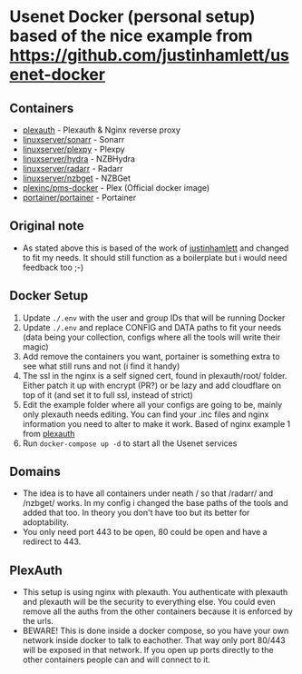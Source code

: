 # Usenet Docker (personal setup) based of the nice example from https://github.com/justinhamlett/usenet-docker

## Containers
* [plexauth](https://github.com/hjone72/PlexAuth) - Plexauth & Nginx reverse proxy
* [linuxserver/sonarr](https://github.com/linuxserver/docker-sonarr) - Sonarr
* [linuxserver/plexpy](https://github.com/linuxserver/docker-plexpy) - Plexpy
* [linuxserver/hydra](https://github.com/linuxserver/docker-hydra) - NZBHydra
* [linuxserver/radarr](https://github.com/linuxserver/docker-radarr) - Radarr
* [linuxserver/nzbget](https://github.com/linuxserver/docker-nzbget) - NZBGet
* [plexinc/pms-docker](https://github.com/plexinc/pms-docker) - Plex (Official docker image)
* [portainer/portainer](https://github.com/portainer/portainer) - Portainer

## Original note
* As stated above this is based of the work of [justinhamlett](https://github.com/justinhamlett/usenet-docker) and changed to fit my needs. It should still function as a boilerplate but i would need feedback too ;-)

## Docker Setup
1. Update `./.env` with the user and group IDs that will be running Docker
2. Update `./.env` and replace CONFIG and DATA paths to fit your needs (data being your collection, configs where all the tools will write their magic)
3. Add remove the containers you want, portainer is something extra to see what still runs and not (i find it handy)
4. The ssl in the nginx is a self signed cert, found in plexauth/root/ folder. Either patch it up with encrypt (PR?) or be lazy and add cloudflare on top of it (and set it to full ssl, instead of strict)
5. Edit the example folder where all your configs are going to be, mainly only plexauth needs editing. You can find your .inc files and nginx information you need to alter to make it work. Based of nginx example 1 from [plexauth](https://github.com/hjone72/PlexAuth/tree/master/nginx_example)
3. Run `docker-compose up -d` to start all the Usenet services

## Domains
* The idea is to have all containers under neath / so that /radarr/ and /nzbget/ works. In my config i changed the base paths of the tools and added that too. In theory you don't have too but its better for adoptability.
* You only need port 443 to be open, 80 could be open and have a redirect to 443. 

## PlexAuth
* This setup is using nginx with plexauth. You authenticate with plexauth and plexauth will be the security to everything else. You could even remove all the auths from the other containers because it is enforced by the urls.
* BEWARE! This is done inside a docker compose, so you have your own network inside docker to talk to eachother. That way only port 80/443 will be exposed in that network. If you open up ports directly to the other containers people can and will connect to it.

